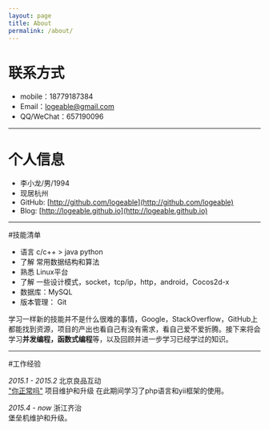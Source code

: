 ```yaml
---
layout: page
title: About
permalink: /about/
---
```


# 联系方式

- mobile：18779187384
- Email：[logeable@gmail.com](mailto:logeable@gmail.com)
- QQ/WeChat：657190096

---


# 个人信息

 - 李小龙/男/1994 
 - 现居杭州
 - GitHub: [http://github.com/logeable](http://github.com/logeable)
 - Blog: [http://logeable.github.io](http://logeable.github.io)

---

#技能清单

- 语言 c/c++ > java python
- 了解 常用数据结构和算法
- 熟悉 Linux平台
- 了解 一些设计模式，socket，tcp/ip，http，android，Cocos2d-x
- 数据库：MySQL
- 版本管理： Git

学习一样新的技能并不是什么很难的事情，Google，StackOverflow，GitHub上都能找到资源，项目的产出也看自己有没有需求，看自己爱不爱折腾。接下来将会学习**并发编程，函数式编程**等，以及回顾并进一步学习已经学过的知识。

---

#工作经验

*2015.1 - 2015.2*    北京良品互动  
["你正常吗"](http://lpiii.cn/normal) 项目维护和升级
在此期间学习了php语言和yii框架的使用。

*2015.4 - now*       浙江齐治  
堡垒机维护和升级。
